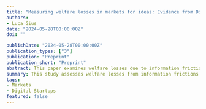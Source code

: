 ```yaml
---
title: "Measuring welfare losses in markets for ideas: Evidence from Digital Startups Auctions"
authors:
- Luca Gius
date: "2024-05-28T00:00:00Z"
doi: ""

publishDate: "2024-05-28T00:00:00Z"
publication_types: ["3"]
publication: "Preprint"
publication_short: "Preprint"
abstract: This paper examines welfare losses due to information frictions in idea markets by analyzing online auctions for digital startups. It finds that analyzing frictions solely based on the probability of selling can significantly underestimate the problem.
summary: This study assesses welfare losses from information frictions in digital startup auctions, highlighting the distinction between selling likelihood and welfare impact.
tags:
- Markets
- Digital Startups
featured: false
---
```

